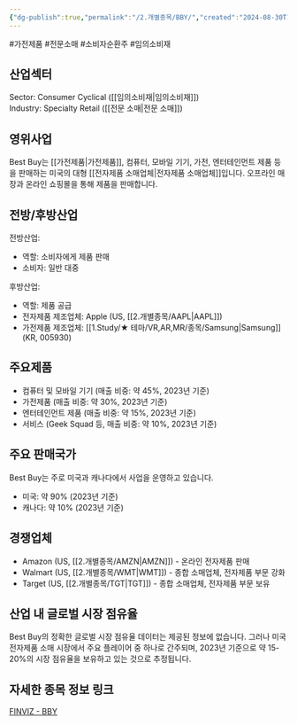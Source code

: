 ```yaml
---
{"dg-publish":true,"permalink":"/2.개별종목/BBY/","created":"2024-08-30T11:09:55.251+09:00","updated":"2025-07-30T11:07:55.684+09:00"}
---
```


#가전제품 #전문소매 #소비자순환주  #임의소비재 


## 산업섹터

Sector: Consumer Cyclical ([[임의소비재\|임의소비재]])  
Industry: Specialty Retail ([[전문 소매\|전문 소매]])

## 영위사업

Best Buy는 [[가전제품\|가전제품]], 컴퓨터, 모바일 기기, 가전, 엔터테인먼트 제품 등을 판매하는 미국의 대형 [[전자제품 소매업체\|전자제품 소매업체]]입니다. 오프라인 매장과 온라인 쇼핑몰을 통해 제품을 판매합니다.

## 전방/후방산업

전방산업:

- 역할: 소비자에게 제품 판매
- 소비자: 일반 대중

후방산업:

- 역할: 제품 공급
- 전자제품 제조업체: Apple (US, [[2.개별종목/AAPL\|AAPL]])
- 가전제품 제조업체: [[1.Study/★ 테마/VR,AR,MR/종목/Samsung\|Samsung]] (KR, 005930)

## 주요제품

- 컴퓨터 및 모바일 기기 (매출 비중: 약 45%, 2023년 기준)
- 가전제품 (매출 비중: 약 30%, 2023년 기준)
- 엔터테인먼트 제품 (매출 비중: 약 15%, 2023년 기준)
- 서비스 (Geek Squad 등, 매출 비중: 약 10%, 2023년 기준)

## 주요 판매국가

Best Buy는 주로 미국과 캐나다에서 사업을 운영하고 있습니다.

- 미국: 약 90% (2023년 기준)
- 캐나다: 약 10% (2023년 기준)

## 경쟁업체

- Amazon (US, [[2.개별종목/AMZN\|AMZN]]) - 온라인 전자제품 판매
- Walmart (US, [[2.개별종목/WMT\|WMT]]) - 종합 소매업체, 전자제품 부문 강화
- Target (US, [[2.개별종목/TGT\|TGT]]) - 종합 소매업체, 전자제품 부문 보유

## 산업 내 글로벌 시장 점유율

Best Buy의 정확한 글로벌 시장 점유율 데이터는 제공된 정보에 없습니다. 그러나 미국 전자제품 소매 시장에서 주요 플레이어 중 하나로 간주되며, 2023년 기준으로 약 15-20%의 시장 점유율을 보유하고 있는 것으로 추정됩니다.

## 자세한 종목 정보 링크

[FINVIZ - BBY](https://finviz.com/quote.ashx?t=BBY)